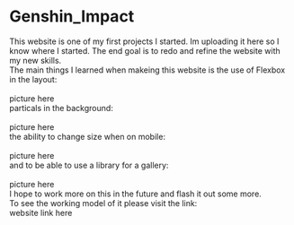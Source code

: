 # Genshin_Impact

This website is one of my first projects I started. Im uploading it here so I know where I started. The end goal is to redo and refine the website with my new skills. <br>
The main things I learned when makeing this website is the use of Flexbox in the layout: <br>
<br>
picture here
<br>
particals in the background:<br>
<br>
picture here
<br>
the ability to change size when on mobile:<br>
<br>
picture here
<br>
and to be able to use a library for a gallery:<br>
<br>
picture here
<br>
I hope to work more on this in the future and flash it out some more.<br>
To see the working model of it please visit the link:<br>
website link here
